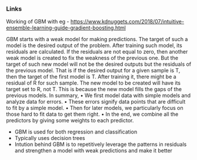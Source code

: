 ### Links
Working of GBM with eg - https://www.kdnuggets.com/2018/07/intuitive-ensemble-learning-guide-gradient-boosting.html

GBM starts with a weak model for making predictions. The target of such a model is the desired output of the problem. After training such model, its residuals are calculated. If the residuals are not equal to zero, then another weak model is created to fix the weakness of the previous one. But the target of such new model will not be the desired outputs but the residuals of the previous model. That is if the desired output for a given sample is T, then the target of the first model is T. After training it, there might be a residual of R for such sample. The new model to be created will have its target set to R, not T. This is because the new model fills the gaps of the previous models. In summary, 
• We first model data with simple models and analyze data for errors. 
• These errors signify data points that are difficult to fit by a simple model. 
• Then for later models, we particularly focus on those hard to fit data to get them right. 
• In the end, we combine all the predictors by giving some weights to each predictor.

* GBM is used for both regression and classification
* Typically uses decision trees
* Intution behind GBM is to repetitively leverage the patterns in residuals and strengthen a model with weak predictions and make it better










